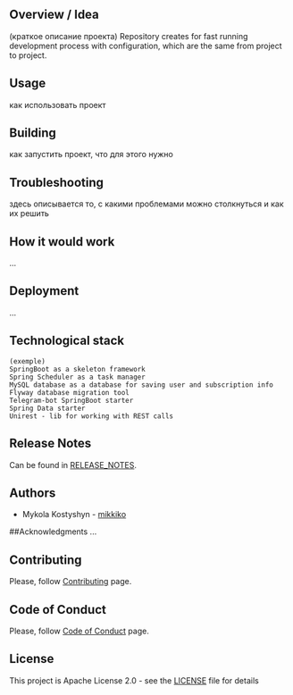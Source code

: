## Overview / Idea
(краткое описание проекта)
Repository creates for fast running development process with configuration, which are the same from project to project.

## Usage 
как использовать проект

## Building
как запустить проект, что для этого нужно

## Troubleshooting 
здесь описывается то, с какими проблемами можно столкнуться и как их решить

## How it would work
...

## Deployment
...

## Technological stack

    (exemple) 
    SpringBoot as a skeleton framework
    Spring Scheduler as a task manager
    MySQL database as a database for saving user and subscription info
    Flyway database migration tool
    Telegram-bot SpringBoot starter
    Spring Data starter
    Unirest - lib for working with REST calls

## Release Notes
Can be found in [RELEASE_NOTES](RELEASE_NOTES.md).

## Authors
* Mykola Kostyshyn - [mikkiko](https://github.com/mikkiko)

##Acknowledgments
...

## Contributing
Please, follow [Contributing](CONTRIBUTING.md) page.

## Code of Conduct
Please, follow [Code of Conduct](CODE_OF_CONDUCT.md) page.

## License
This project is Apache License 2.0 - see the [LICENSE](LICENSE) file for details

